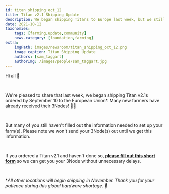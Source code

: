 ```yaml
---
id: titan_shipping_oct_12
title: Titan v2.1 Shipping Update
description: We began shipping Titans to Europe last week, but we still need information from many farmers.
date: 2021-10-12
taxonomies:
    tags: [farming,update,community]
    news-category: [foundation,farming]
extra:
    imgPath: images/newsroom/titan_shipping_oct_12.png
    image_caption: Titan Shipping Update
    authors: [sam_taggart]
    authorImg: /images/people/sam_taggart.jpg
---
```


Hi all 👋

<br/>

We're pleased to share that last week, we began shipping Titan v2.1s ordered by September 10 to the European Union*. Many new farmers have already received their 3Nodes! 👩‍🌾

<br/>

But many of you still haven't filled out the information needed to set up your farm(s). Please note we won't send your 3Node(s) out until we get this information.

<br/>

If you ordered a Titan v2.1 and haven't done so, **[please fill out this short form](https://forms.gle/p8947F8kytTpcJKW6)** so we can get you your 3Node without unnecessary delays.

<br/>

**All other locations will begin shipping in November. Thank you for your patience during this global hardware shortage. 🙏*